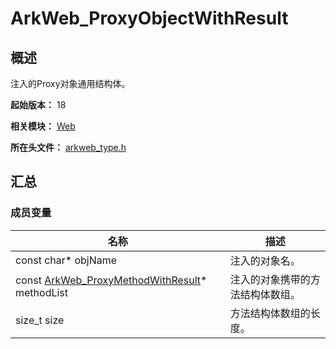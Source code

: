 # ArkWeb_ProxyObjectWithResult
<!--Kit: ArkWeb-->
<!--Subsystem: ArkWeb-->
<!--Owner: @aohui-->
<!--SE: @yaomingliu-->
<!--TSE: @ghiker-->

## 概述

注入的Proxy对象通用结构体。

**起始版本：** 18

**相关模块：** [Web](capi-web.md)

**所在头文件：** [arkweb_type.h](capi-arkweb-type-h.md)

## 汇总

### 成员变量

| 名称                                                 | 描述 |
|----------------------------------------------------| -- |
| const char* objName                                | 注入的对象名。 |
| const [ArkWeb_ProxyMethodWithResult](capi-web-arkweb-proxymethodwithresult.md)* methodList | 注入的对象携带的方法结构体数组。 |
| size_t size                                        | 方法结构体数组的长度。 |


